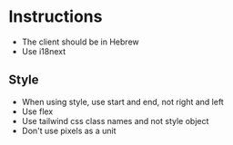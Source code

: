 # Instructions

- The client should be in Hebrew
- Use i18next

## Style

- When using style, use start and end, not right and left
- Use flex
- Use tailwind css class names and not style object
- Don't use pixels as a unit
